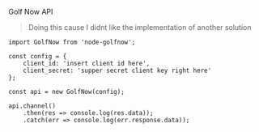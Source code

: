 Golf Now API

> Doing this cause I didnt like the implementation of another solution

```
import GolfNow from 'node-golfnow';

const config = {
	client_id: 'insert client id here',
	client_secret: 'supper secret client key right here'
};

const api = new GolfNow(config);

api.channel()
	.then(res => console.log(res.data));
	.catch(err => console.log(err.response.data));
```